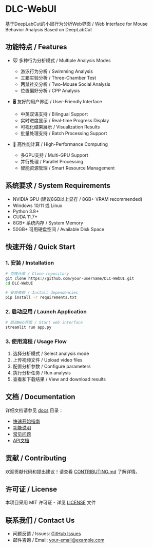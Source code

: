 # DLC-WebUI

基于DeepLabCut的小鼠行为分析Web界面 / Web Interface for Mouse Behavior Analysis Based on DeepLabCut

## 功能特点 / Features

- 🐭 多种行为分析模式 / Multiple Analysis Modes
  - 游泳行为分析 / Swimming Analysis
  - 三箱实验分析 / Three-Chamber Test
  - 两鼠社交分析 / Two-Mouse Social Analysis
  - 位置偏好分析 / CPP Analysis

- 🖥️ 友好的用户界面 / User-Friendly Interface
  - 中英双语支持 / Bilingual Support
  - 实时进度显示 / Real-time Progress Display
  - 可视化结果展示 / Visualization Results
  - 批量处理支持 / Batch Processing Support

- 🚀 高性能计算 / High-Performance Computing
  - 多GPU支持 / Multi-GPU Support
  - 并行处理 / Parallel Processing
  - 智能资源管理 / Smart Resource Management

## 系统要求 / System Requirements

- NVIDIA GPU (建议8GB以上显存 / 8GB+ VRAM recommended)
- Windows 10/11 或 Linux
- Python 3.8+
- CUDA 11.7+
- 8GB+ 系统内存 / System Memory
- 50GB+ 可用硬盘空间 / Available Disk Space

## 快速开始 / Quick Start

### 1. 安装 / Installation

```bash
# 克隆仓库 / Clone repository
git clone https://github.com/your-username/DLC-WebUI.git
cd DLC-WebUI

# 安装依赖 / Install dependencies
pip install -r requirements.txt
```

### 2. 启动应用 / Launch Application

```bash
# 启动Web界面 / Start web interface
streamlit run app.py
```

### 3. 使用流程 / Usage Flow

1. 选择分析模式 / Select analysis mode
2. 上传视频文件 / Upload video files
3. 配置分析参数 / Configure parameters
4. 执行分析任务 / Run analysis
5. 查看和下载结果 / View and download results

## 文档 / Documentation

详细文档请参见 [docs](docs/README.md) 目录：
- [快速开始指南](docs/guides/quickstart.md)
- [功能说明](docs/guides/features.md)
- [常见问题](docs/guides/faq.md)
- [API文档](docs/api/core.md)

## 贡献 / Contributing

欢迎贡献代码和提出建议！请查看 [CONTRIBUTING.md](CONTRIBUTING.md) 了解详情。

## 许可证 / License

本项目采用 MIT 许可证 - 详见 [LICENSE](LICENSE) 文件

## 联系我们 / Contact Us

- 问题反馈 / Issues: [GitHub Issues](https://github.com/your-username/DLC-WebUI/issues)
- 邮件咨询 / Email: your-email@example.com
